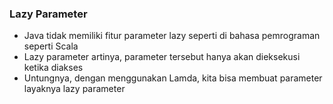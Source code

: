 ### Lazy Parameter
- Java tidak memiliki fitur parameter lazy seperti di bahasa pemrograman seperti Scala
- Lazy parameter artinya, parameter tersebut hanya akan dieksekusi ketika diakses
- Untungnya, dengan menggunakan Lamda, kita bisa membuat parameter layaknya lazy parameter